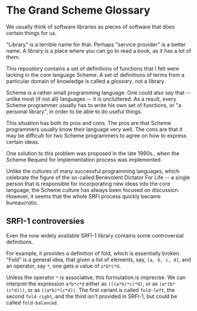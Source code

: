 # The Grand Scheme Glossary

We usually think of software libraries as pieces
of software that does certain things for us.

"Library" is a terrible name for that. Perhaps
"service provider" is a better name. A library
is a place where you can go to read a book,
as it has a lot of them.

This repository contains a set of definitions
of functions that I felt were lacking in the
core language Scheme. A set of definitions
of terms from a particular domain of knowledge
is called a *glossary*, not a library.

Scheme is a rather small programming language.
One could also say that -- unlike most (if not
all) languages -- it is uncluttered. As a result,
every Scheme programmer usually has to write
his own set of functions, or "a personal library",
in order to be able to do useful things.

This situation has both its pros and cons.
The pros are that Scheme programmers usually
know their language very well.
The cons are that it may be difficult for two
Scheme programmers to agree on how to express certain
ideas.

One solution to this problem was proposed in the
late 1990s., when the Scheme Request for Implementation
process was implemented.

Unlike the cultures of many successful programming
languages, which celebrate the figure of the so-called
Benevolent Dictator For Life -- a single person that is
responsible for incorporating new ideas into the core
language, the Scheme culture has always been focused
on discussion. However, it seems that the whole SRFI
process quickly became bureaucratic.

## SRFI-1 controversies

Even the now widely available SRFI-1 library
contains some controversial definitions.

For example, it provides a definition of fold,
which is essentially broken. "Fold" is a general idea,
that given a list of elements, say, `[a, b, c, d]`,
and an operator, say `*`, one gets a value of `a*b*c*d`.

Unless the operator `*` is associative, this formulation
is imprecise. We can interpret the expression `a*b*c*d`
either as `(((a*b)*c)*d)`, or as `(a*(b*(c*d)))`, or
as `((a*b)*(c*d))`. The first variant is called `fold-left`,
the second `fold-right`, and the third isn't provided
in SRFI-1, but could be called `fold-balanced`.

